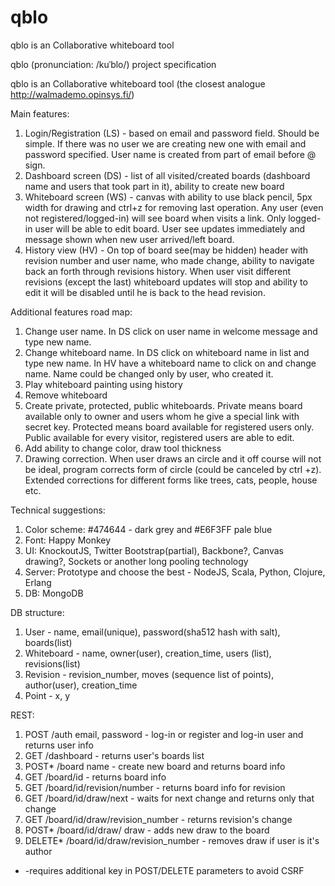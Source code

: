 qblo
====

qblo is an Collaborative whiteboard tool

qblo (pronunciation:  /kuˈblo/) project specification

qblo is an Collaborative whiteboard tool
(the closest analogue http://walmademo.opinsys.fi/)

Main features:
1. Login/Registration (LS) - based on email and password field. Should be simple. If there was no user we are creating new one with email and password specified. User name is created from part of email before @ sign.
2. Dashboard screen (DS) - list of all visited/created boards (dashboard name and users that took part in it), ability to create new board
3. Whiteboard screen (WS) - canvas with ability to use black pencil, 5px width for drawing and ctrl+z for removing last operation. Any user (even not registered/logged-in) will see board when visits a link. Only logged-in user will be able to edit board.
User see updates immediately and message shown when new user arrived/left board.
4. History view (HV) - On top of board see(may be hidden) header with revision number and user name, who made change, ability to navigate back an forth through revisions history. When user visit different revisions (except the last) whiteboard updates will stop and ability to edit it will be disabled until he is back to the head revision.  

Additional features road map:
1. Change user name. In DS click on user name in welcome message and type new name.
2. Change whiteboard name. In DS click on whiteboard name in list and type new name. In HV have a whiteboard name to click on and change name. Name could be changed only by user, who created it. 
3. Play whiteboard painting using history
4. Remove whiteboard
5. Create private, protected, public whiteboards. Private means board available only to owner and users whom he give a special link with secret key. Protected means board available for registered users only. Public available for every visitor, registered users are able to edit.
6. Add ability to change color, draw tool thickness 
7. Drawing correction. When user draws an circle and it off course will not be ideal, program corrects form of circle (could be canceled by ctrl +z). Extended corrections for different forms like trees, cats, people, house etc.

Technical suggestions:
1. Color scheme: #474644 - dark grey and #E6F3FF pale blue
2. Font: Happy Monkey<link href='http://fonts.googleapis.com/css?family=Happy+Monkey' rel='stylesheet' type='text/css'>
3. UI: KnockoutJS, Twitter Bootstrap(partial), Backbone?, Canvas drawing?, Sockets or another long pooling technology 
4. Server: Prototype and choose the best  - NodeJS, Scala, Python, Clojure, Erlang
5. DB: MongoDB


DB structure:
1. User - name, email(unique), password(sha512 hash with salt), boards(list)
2. Whiteboard - name, owner(user), creation_time, users (list), revisions(list)
3. Revision - revision_number, moves (sequence list of points), author(user), creation_time 
4. Point - x, y

REST:
1. POST /auth email, password - log-in or register and log-in user and returns user info 
2. GET /dashboard - returns user's boards list
3. POST* /board name - create new board and returns board info
4. GET /board/id - returns board info
5. GET /board/id/revision/number - returns board info for revision
6. GET /board/id/draw/next - waits for next change and returns only that change
7. GET /board/id/draw/revision_number - returns revision's change
8. POST* /board/id/draw/ draw - adds new draw to the board
9. DELETE* /board/id/draw/revision_number - removes draw if user is it's author
 
* -requires additional key in POST/DELETE parameters to avoid CSRF

